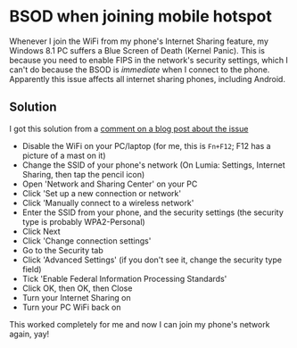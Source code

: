 # BSOD when joining mobile hotspot

Whenever I join the WiFi from my phone's Internet Sharing feature, my Windows 8.1 PC suffers a Blue Screen of Death (Kernel Panic). This is because you need to enable FIPS in the network's security settings, which I can't do because the BSOD is *immediate* when I connect to the phone. Apparently this issue affects all internet sharing phones, including Android.

## Solution

I got this solution from a [comment on a blog post about the issue][1]

 * Disable the WiFi on your PC/laptop (for me, this is `Fn+F12`; F12 has a picture of a mast on it)
 * Change the SSID of your phone's network (On Lumia: Settings, Internet Sharing, then tap the pencil icon)
 * Open 'Network and Sharing Center' on your PC
 * Click 'Set up a new connection or network'
 * Click 'Manually connect to a wireless network'
 * Enter the SSID from your phone, and the security settings (the security type is probably WPA2-Personal)
 * Click Next
 * Click 'Change connection settings'
 * Go to the Security tab
 * Click 'Advanced Settings' (if you don't see it, change the security type field)
 * Tick 'Enable Federal Information Processing Standards'
 * Click OK, then OK, then Close
 * Turn your Internet Sharing on
 * Turn your PC WiFi back on
 
This worked completely for me and now I can join my phone's network again, yay!

[1]: http://timyocum.blogspot.co.uk/2013/10/windows-81-bsod-while-connected-to-my.html?showComment=1444668442839#c5523525402180672942